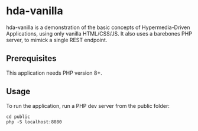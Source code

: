 # hda-vanilla

hda-vanilla is a demonstration of the basic concepts of Hypermedia-Driven Applications, using only vanilla HTML/CSS/JS. It also uses a barebones PHP server, to mimick a single REST endpoint.

## Prerequisites

This application needs PHP version 8+.

## Usage

To run the application, run a PHP dev server from the public folder:

	cd public
	php -S localhost:8080

